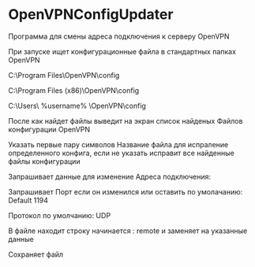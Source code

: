 # OpenVPNConfigUpdater

Программа для смены адреса подключения к серверу OpenVPN

При запуске ищет конфигурационные файла в стандартных папках OpenVPN



C:\Program Files\OpenVPN\config

C:\Program Files (x86)\OpenVPN\config

C:\Users\ %username% \OpenVPN\config


После как найдет файлы выведит на экран список найденых Файлов конфигурации OpenVPN

Указать первые пару символов Название файла для испраление определенного конфига, если не указать исправит все найденные файлы конфигурации



Запрашивает данные для изменение Адреса подключения:

Запрашивает Порт если он изменился или оставить по умолачанию: Default 1194 

Протокол по умолчанию: UDP


В файле находит строку начинается : remote и заменяет на указанные данные

Сохраняет файл

